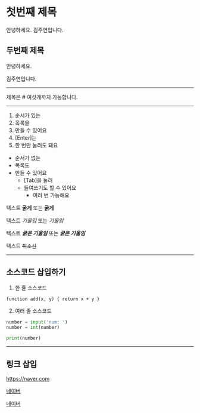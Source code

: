 # 첫번째 제목

안녕하세요.
김주연입니다.

## 두번째 제목

안녕하세요.

김주연입니다.

---

제목은 # 여섯개까지 가능합니다.

***

1. 순서가 있는
2. 목록을
3. 만들 수 있어요
4. [Enter]는
5. 한 번만 눌러도 돼요

- 순서가 없는
- 목록도
- 만들 수 있어요
  + [Tab]을 눌러
  + 들여쓰기도 할 수 있어요
    * 여러 번 가능해요
    
텍스트 **굵게** 또는 __굵게__

텍스트 *기울임* 또는 _기울임_

텍스트 ***굵은 기울임*** 또는 ___굵은 기울임___

텍스트 ~~취소선~~

---

## 소스코드 삽입하기

1. 한 줄 소스코드

`function add(x, y) { return x + y }`

2. 여러 줄 소스코드

```python
number = input('num: ')
number = int(number)

print(number)
```

---

## 링크 삽입

<https://naver.com>

[네이버](https://naver.com)

[네이버](https://naver.com, "검색 사이트")

